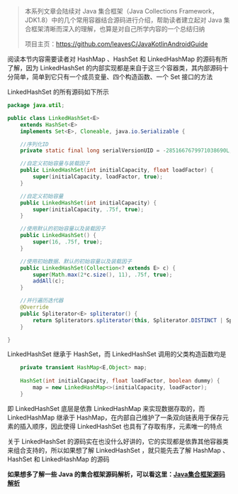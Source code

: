 > 本系列文章会陆续对  Java 集合框架（Java Collections Framework，JDK1.8）中的几个常用容器结合源码进行介绍，帮助读者建立起对 Java 集合框架清晰而深入的理解，也算是对自己所学内容的一个总结归纳
>
> 项目主页：https://github.com/leavesC/JavaKotlinAndroidGuide

阅读本节内容需要读者对 HashMap 、HashSet 和 LinkedHashMap 的源码有所了解，因为 LinkedHashSet 的内部实现都是来自于这三个容器类，其内部源码十分简单，简单到它只有一个成员变量、四个构造函数、一个 Set 接口的方法

LinkedHashSet  的所有源码如下所示

```java
package java.util;

public class LinkedHashSet<E>
    extends HashSet<E>
    implements Set<E>, Cloneable, java.io.Serializable {

    //序列化ID
    private static final long serialVersionUID = -2851667679971038690L;

    //自定义初始容量与装载因子
    public LinkedHashSet(int initialCapacity, float loadFactor) {
        super(initialCapacity, loadFactor, true);
    }

    //自定义初始容量
    public LinkedHashSet(int initialCapacity) {
        super(initialCapacity, .75f, true);
    }

    //使用默认的初始容量以及装载因子
    public LinkedHashSet() {
        super(16, .75f, true);
    }

    //使用初始数据、默认的初始容量以及装载因子
    public LinkedHashSet(Collection<? extends E> c) {
        super(Math.max(2*c.size(), 11), .75f, true);
        addAll(c);
    }

    //并行遍历迭代器
    @Override
    public Spliterator<E> spliterator() {
        return Spliterators.spliterator(this, Spliterator.DISTINCT | Spliterator.ORDERED);
    }

}
```

LinkedHashSet  继承于 HashSet，而 LinkedHashSet 调用的父类构造函数均是

```java
    private transient HashMap<E,Object> map;
    
    HashSet(int initialCapacity, float loadFactor, boolean dummy) {
        map = new LinkedHashMap<>(initialCapacity, loadFactor);
    }
```

即 LinkedHashSet  底层是依靠 LinkedHashMap 来实现数据存取的，而 LinkedHashMap 继承于 HashMap，在内部自己维护了一条双向链表用于保存元素的插入顺序，因此使得 LinkedHashSet 也具有了存取有序，元素唯一的特点

关于 LinkedHashSet 的源码实在也没什么好讲的，它的实现都是依靠其他容器类来组合支持的，所以如果想了解 LinkedHashSet ，就只能先去了解 HashMap 、HashSet 和 LinkedHashMap 的源码

**如果想多了解一些 Java 的集合框架源码解析，可以看这里：[Java集合框架源码解析](https://github.com/leavesC/JavaKotlinAndroidGuide)**